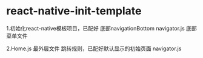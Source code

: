 # react-native-init-template
1.初始化react-native模板项目，已配好 底部navigationBottom navigator.js 底部菜单文件

2.Home.js 最外层文件 跳转规则，已配好默认显示的初始页面 navigator.js
